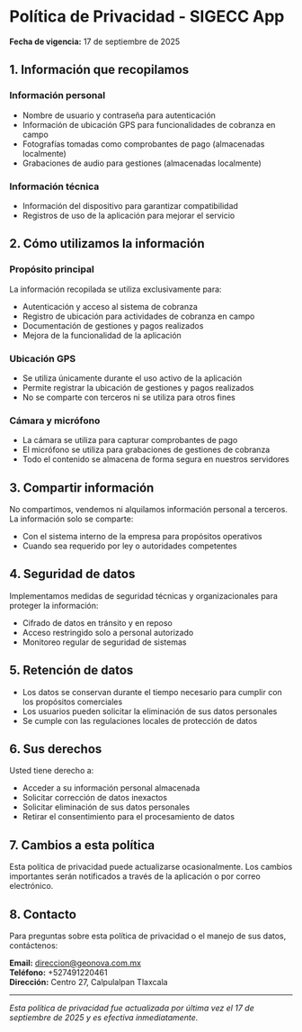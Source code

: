 # Política de Privacidad - SIGECC App

**Fecha de vigencia:** 17 de septiembre de 2025

## 1. Información que recopilamos

### Información personal
* Nombre de usuario y contraseña para autenticación
* Información de ubicación GPS para funcionalidades de cobranza en campo
* Fotografías tomadas como comprobantes de pago (almacenadas localmente)
* Grabaciones de audio para gestiones (almacenadas localmente)

### Información técnica
* Información del dispositivo para garantizar compatibilidad
* Registros de uso de la aplicación para mejorar el servicio

## 2. Cómo utilizamos la información

### Propósito principal
La información recopilada se utiliza exclusivamente para:
* Autenticación y acceso al sistema de cobranza
* Registro de ubicación para actividades de cobranza en campo
* Documentación de gestiones y pagos realizados
* Mejora de la funcionalidad de la aplicación

### Ubicación GPS
* Se utiliza únicamente durante el uso activo de la aplicación
* Permite registrar la ubicación de gestiones y pagos realizados
* No se comparte con terceros ni se utiliza para otros fines

### Cámara y micrófono
* La cámara se utiliza para capturar comprobantes de pago
* El micrófono se utiliza para grabaciones de gestiones de cobranza
* Todo el contenido se almacena de forma segura en nuestros servidores

## 3. Compartir información

No compartimos, vendemos ni alquilamos información personal a terceros. La información solo se comparte:
* Con el sistema interno de la empresa para propósitos operativos
* Cuando sea requerido por ley o autoridades competentes

## 4. Seguridad de datos

Implementamos medidas de seguridad técnicas y organizacionales para proteger la información:
* Cifrado de datos en tránsito y en reposo
* Acceso restringido solo a personal autorizado
* Monitoreo regular de seguridad de sistemas

## 5. Retención de datos

* Los datos se conservan durante el tiempo necesario para cumplir con los propósitos comerciales
* Los usuarios pueden solicitar la eliminación de sus datos personales
* Se cumple con las regulaciones locales de protección de datos

## 6. Sus derechos

Usted tiene derecho a:
* Acceder a su información personal almacenada
* Solicitar corrección de datos inexactos
* Solicitar eliminación de sus datos personales
* Retirar el consentimiento para el procesamiento de datos

## 7. Cambios a esta política

Esta política de privacidad puede actualizarse ocasionalmente. Los cambios importantes serán notificados a través de la aplicación o por correo electrónico.

## 8. Contacto

Para preguntas sobre esta política de privacidad o el manejo de sus datos, contáctenos:

**Email:** direccion@geonova.com.mx  
**Teléfono:** +527491220461  
**Dirección:** Centro 27, Calpulalpan Tlaxcala

---

*Esta política de privacidad fue actualizada por última vez el 17 de septiembre de 2025 y es efectiva inmediatamente.*